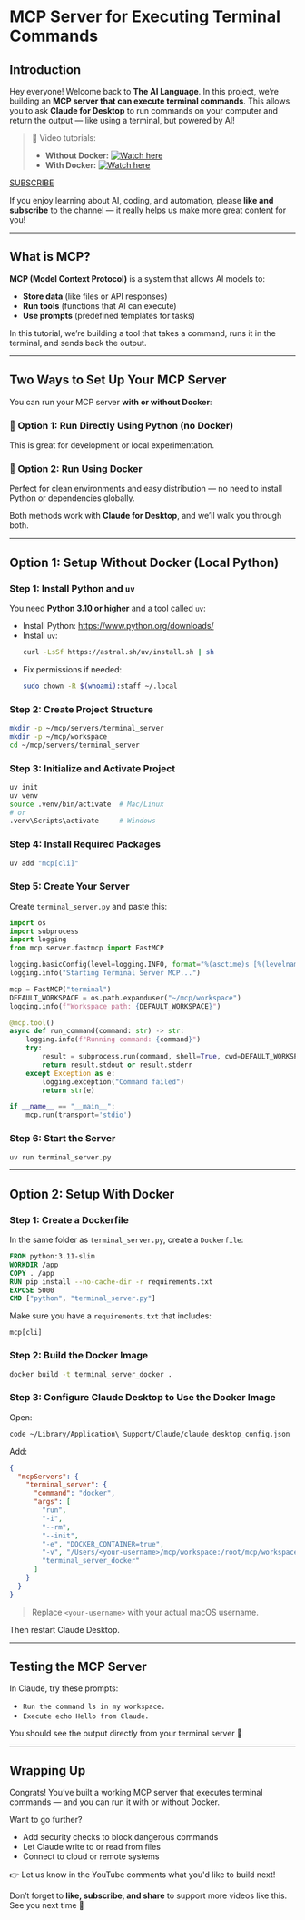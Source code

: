 # MCP Server for Executing Terminal Commands

## Introduction

Hey everyone! Welcome back to **The AI Language**. In this project, we’re building an **MCP server that can execute terminal commands**. This allows you to ask **Claude for Desktop** to run commands on your computer and return the output — like using a terminal, but powered by AI!

> 🎥 Video tutorials:
>
> - **Without Docker:** [![Watch here](https://img.youtube.com/vi/_veLqeCzdIQ/0.jpg)](https://youtu.be/_veLqeCzdIQ)
> - **With Docker:** [![Watch here](https://img.youtube.com/vi/cgml6yzrOjc/0.jpg)](https://youtu.be/cgml6yzrOjc)

[SUBSCRIBE](https://youtube.com/@theailanguage?sub_confirmation=1)

If you enjoy learning about AI, coding, and automation, please **like and subscribe** to the channel — it really helps us make more great content for you!


---

## What is MCP?

**MCP (Model Context Protocol)** is a system that allows AI models to:

- **Store data** (like files or API responses)
- **Run tools** (functions that AI can execute)
- **Use prompts** (predefined templates for tasks)

In this tutorial, we’re building a tool that takes a command, runs it in the terminal, and sends back the output.

---

## Two Ways to Set Up Your MCP Server

You can run your MCP server **with or without Docker**:

### 🔹 Option 1: Run Directly Using Python (no Docker)

This is great for development or local experimentation.

### 🔹 Option 2: Run Using Docker

Perfect for clean environments and easy distribution — no need to install Python or dependencies globally.

Both methods work with **Claude for Desktop**, and we’ll walk you through both.

---

## Option 1: Setup Without Docker (Local Python)

### Step 1: Install Python and `uv`

You need **Python 3.10 or higher** and a tool called `uv`:

- Install Python: https://www.python.org/downloads/
- Install `uv`:
  ```sh
  curl -LsSf https://astral.sh/uv/install.sh | sh
  ```
- Fix permissions if needed:
  ```sh
  sudo chown -R $(whoami):staff ~/.local
  ```

### Step 2: Create Project Structure
```sh
mkdir -p ~/mcp/servers/terminal_server
mkdir -p ~/mcp/workspace
cd ~/mcp/servers/terminal_server
```

### Step 3: Initialize and Activate Project
```sh
uv init
uv venv
source .venv/bin/activate  # Mac/Linux
# or
.venv\Scripts\activate     # Windows
```

### Step 4: Install Required Packages
```sh
uv add "mcp[cli]"
```

### Step 5: Create Your Server
Create `terminal_server.py` and paste this:

```python
import os
import subprocess
import logging
from mcp.server.fastmcp import FastMCP

logging.basicConfig(level=logging.INFO, format="%(asctime)s [%(levelname)s] %(message)s")
logging.info("Starting Terminal Server MCP...")

mcp = FastMCP("terminal")
DEFAULT_WORKSPACE = os.path.expanduser("~/mcp/workspace")
logging.info(f"Workspace path: {DEFAULT_WORKSPACE}")

@mcp.tool()
async def run_command(command: str) -> str:
    logging.info(f"Running command: {command}")
    try:
        result = subprocess.run(command, shell=True, cwd=DEFAULT_WORKSPACE, capture_output=True, text=True)
        return result.stdout or result.stderr
    except Exception as e:
        logging.exception("Command failed")
        return str(e)

if __name__ == "__main__":
    mcp.run(transport='stdio')
```

### Step 6: Start the Server
```sh
uv run terminal_server.py
```

---

## Option 2: Setup With Docker

### Step 1: Create a Dockerfile
In the same folder as `terminal_server.py`, create a `Dockerfile`:

```dockerfile
FROM python:3.11-slim
WORKDIR /app
COPY . /app
RUN pip install --no-cache-dir -r requirements.txt
EXPOSE 5000
CMD ["python", "terminal_server.py"]
```

Make sure you have a `requirements.txt` that includes:
```
mcp[cli]
```

### Step 2: Build the Docker Image
```sh
docker build -t terminal_server_docker .
```

### Step 3: Configure Claude Desktop to Use the Docker Image
Open:
```sh
code ~/Library/Application\ Support/Claude/claude_desktop_config.json
```

Add:
```json
{
  "mcpServers": {
    "terminal_server": {
      "command": "docker",
      "args": [
        "run",
        "-i",
        "--rm",
        "--init",
        "-e", "DOCKER_CONTAINER=true",
        "-v", "/Users/<your-username>/mcp/workspace:/root/mcp/workspace",
        "terminal_server_docker"
      ]
    }
  }
}
```
> Replace `<your-username>` with your actual macOS username.

Then restart Claude Desktop.

---

## Testing the MCP Server

In Claude, try these prompts:

- `Run the command ls in my workspace.`
- `Execute echo Hello from Claude.`

You should see the output directly from your terminal server 🎉

---

## Wrapping Up

Congrats! You’ve built a working MCP server that executes terminal commands — and you can run it with or without Docker.

Want to go further?
- Add security checks to block dangerous commands
- Let Claude write to or read from files
- Connect to cloud or remote systems

👉 Let us know in the YouTube comments what you'd like to build next!

Don’t forget to **like, subscribe, and share** to support more videos like this. See you next time 🚀

